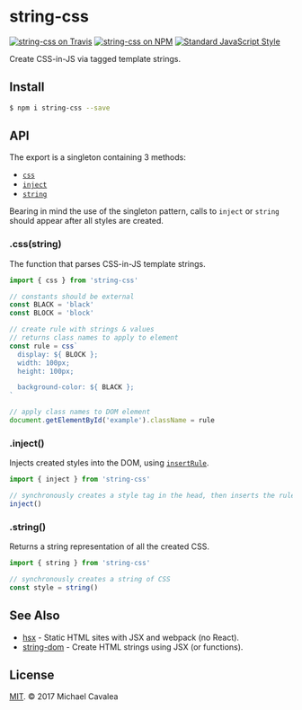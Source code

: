 # string-css

[![string-css on Travis](https://img.shields.io/travis/callmecavs/string-css.svg?style=flat-square)](https://travis-ci.org/callmecavs/string-css) [![string-css on NPM](https://img.shields.io/npm/v/string-css.svg?style=flat-square)](https://www.npmjs.com/package/string-css) [![Standard JavaScript Style](https://img.shields.io/badge/code_style-standard-brightgreen.svg?style=flat-square)](http://standardjs.com/)

Create CSS-in-JS via tagged template strings.

## Install

```sh
$ npm i string-css --save
```

## API

The export is a singleton containing 3 methods:

* [`css`](#css)
* [`inject`](#inject)
* [`string`](#string)

Bearing in mind the use of the singleton pattern, calls to `inject` or `string` should appear after all styles are created.

### .css(string)

The function that parses CSS-in-JS template strings.

```javascript
import { css } from 'string-css'

// constants should be external
const BLACK = 'black'
const BLOCK = 'block'

// create rule with strings & values
// returns class names to apply to element
const rule = css`
  display: ${ BLOCK };
  width: 100px;
  height: 100px;

  background-color: ${ BLACK };
`

// apply class names to DOM element
document.getElementById('example').className = rule
```

### .inject()

Injects created styles into the DOM, using [`insertRule`](https://developer.mozilla.org/en-US/docs/Web/API/CSSStyleSheet/insertRule).

```javascript
import { inject } from 'string-css'

// synchronously creates a style tag in the head, then inserts the rules
inject()
```

### .string()

Returns a string representation of all the created CSS.

```javascript
import { string } from 'string-css'

// synchronously creates a string of CSS
const style = string()
```

## See Also

* [hsx](https://github.com/callmecavs/hsx) - Static HTML sites with JSX and webpack (no React).
* [string-dom](https://github.com/callmecavs/string-dom) - Create HTML strings using JSX (or functions).

## License

[MIT](https://opensource.org/licenses/MIT). © 2017 Michael Cavalea
